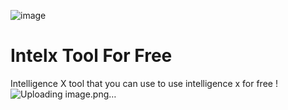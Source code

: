 ![image](https://github.com/b8dy/Intelx/assets/128633074/d1516a74-409a-4c90-96b8-102205361b81)
# Intelx Tool For Free
Intelligence X tool that you can use to use intelligence x for free !
![Uploading image.png…]()

